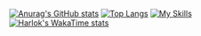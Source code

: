 [![Anurag's GitHub stats](https://github-readme-stats.vercel.app/api?username=MinoruSekine&show_icons=true)](https://github.com/anuraghazra/github-readme-stats)
[![Top Langs](https://github-readme-stats.vercel.app/api/top-langs/?username=MinoruSekine&layout=compact&langs_count=8)](https://github.com/anuraghazra/github-readme-stats)
[![My Skills](https://skillicons.dev/icons?i=bash,bsd,c,cpp,docker,emacs,githubactions,js,latex,linux,md,powershell,py,regex,windows)](https://skillicons.dev)
[![Harlok's WakaTime stats](https://github-readme-stats.vercel.app/api/wakatime?username=MinoruSekine)](https://github.com/anuraghazra/github-readme-stats)
